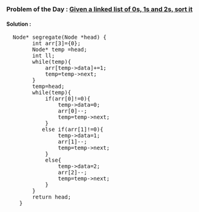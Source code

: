 ### Problem of the Day : [Given a linked list of 0s, 1s and 2s, sort it](https://practice.geeksforgeeks.org/problems/given-a-linked-list-of-0s-1s-and-2s-sort-it/1)

#### Solution :
<pre>
  Node* segregate(Node *head) {
        int arr[3]={0};
        Node* temp =head;
        int ll;
        while(temp){
            arr[temp->data]+=1;
            temp=temp->next;
        }
        temp=head;
        while(temp){
            if(arr[0]!=0){
                temp->data=0;
                arr[0]--;
                temp=temp->next;
            }
           else if(arr[1]!=0){
                temp->data=1;
                arr[1]--;
                temp=temp->next;
            }
            else{
                temp->data=2;
                arr[2]--;
                temp=temp->next;
            }
        }
        return head;
    }
</pre>
